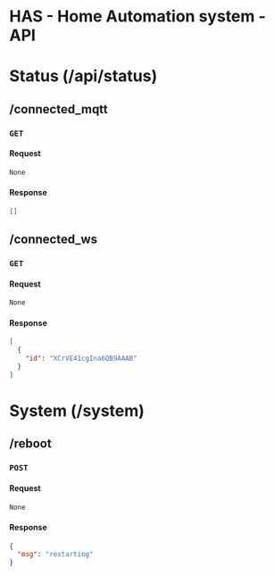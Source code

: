 HAS - Home Automation system - API
=============================

# Status (/api/status)

## /connected_mqtt

### `GET`

#### Request

```sh
None
```

#### Response

```json
[]
```

## /connected_ws

### `GET`

#### Request

```sh
None
```

#### Response

```json
[
  {
    "id": "XCrVE41cgIna6QB9AAAB"
  }
]
```

# System (/system)

## /reboot

### `POST`

#### Request

```sh
None
```

#### Response

```json
{
  "msg": "restarting"
}
```
